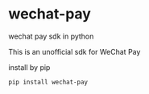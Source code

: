 # wechat-pay
wechat pay sdk in python

This is an unofficial sdk for WeChat Pay

install by pip

    pip install wechat-pay

